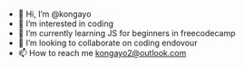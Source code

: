 - 👋 Hi, I’m @kongayo
- 👀 I’m interested in coding
- 🌱 I’m currently learning JS for beginners in freecodecamp
- 💞️ I’m looking to collaborate on coding endovour 
- 📫 How to reach me kongayo2@outlook.com

<!---
kongayo/kongayo is a ✨ special ✨ repository because its `README.md` (this file) appears on your GitHub profile.
You can click the Preview link to take a look at your changes.
--->
